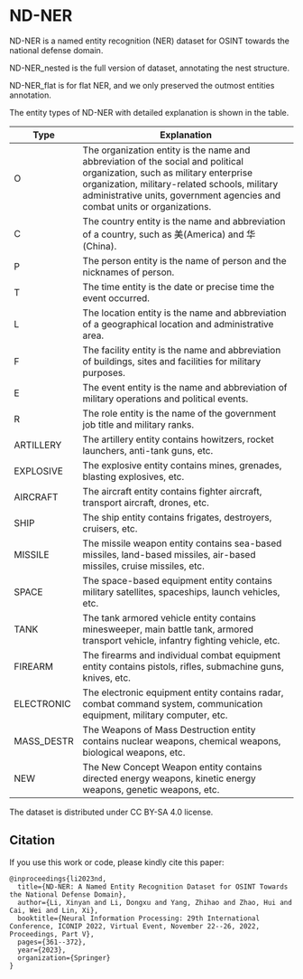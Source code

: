 # ND-NER
ND-NER is a named entity recognition (NER) dataset for OSINT towards the national defense domain.

ND-NER_nested is the full version of dataset, annotating the nest structure.

ND-NER_flat is for flat NER, and we only preserved the outmost entities annotation.

The entity types of ND-NER with detailed explanation is shown in the table.

| Type  | Explanation |
|  ----  | ----  |
| O | The organization entity is the name and abbreviation of the social and political organization, such as military enterprise organization, military-related schools, military administrative units, government agencies and combat units or organizations.|
| C | The country entity is the name and abbreviation of a country, such as 美(America) and 华(China). |
| P | The person entity is the name of person and the nicknames of person. |
|T |The time entity is the date or precise time the event occurred. |
|L | The location entity is the name and abbreviation of a geographical location and administrative area. |
|F | The facility entity is the name and abbreviation of buildings, sites and facilities for military purposes. |
|E | The event entity is the name and abbreviation of military operations and political events. |
|R | The role entity is the name of the government job title and military ranks. |
|ARTILLERY | The artillery entity contains howitzers, rocket launchers, anti-tank guns, etc.|
|EXPLOSIVE| The explosive entity contains mines, grenades, blasting explosives, etc.|
|AIRCRAFT | The aircraft entity contains fighter aircraft, transport aircraft, drones, etc. |
|SHIP	|The ship entity contains frigates, destroyers, cruisers, etc. |
|MISSILE	|The missile weapon entity contains sea-based missiles, land-based missiles, air-based missiles, cruise missiles, etc.|
|SPACE	|The space-based equipment entity contains military satellites, spaceships, launch vehicles, etc.|
|TANK|The tank armored vehicle entity contains minesweeper, main battle tank, armored transport vehicle, infantry fighting vehicle, etc.|
|FIREARM	|The firearms and individual combat equipment entity contains pistols, rifles, submachine guns, knives, etc.|
|ELECTRONIC|The electronic equipment entity contains radar, combat command system, communication equipment, military computer, etc.|
|MASS\_DESTR	|The Weapons of Mass Destruction entity contains nuclear weapons, chemical weapons, biological weapons, etc.|
|NEW	|The New Concept Weapon entity contains directed energy weapons, kinetic energy weapons, genetic weapons, etc.|

The dataset is distributed under CC BY-SA 4.0 license.

## Citation
If you use this work or code, please kindly cite this paper:
```
@inproceedings{li2023nd,
  title={ND-NER: A Named Entity Recognition Dataset for OSINT Towards the National Defense Domain},
  author={Li, Xinyan and Li, Dongxu and Yang, Zhihao and Zhao, Hui and Cai, Wei and Lin, Xi},
  booktitle={Neural Information Processing: 29th International Conference, ICONIP 2022, Virtual Event, November 22--26, 2022, Proceedings, Part V},
  pages={361--372},
  year={2023},
  organization={Springer}
}
```
